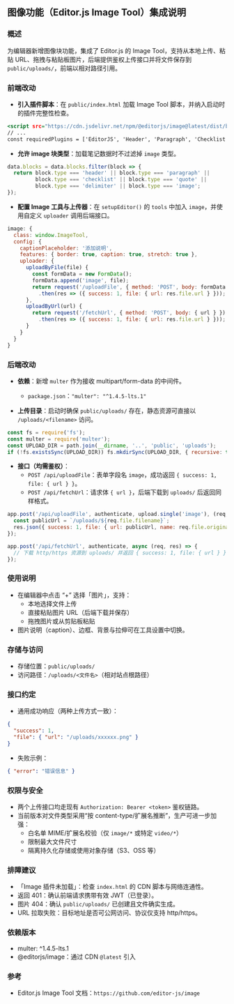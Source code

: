 ## 图像功能（Editor.js Image Tool）集成说明

### 概述
为编辑器新增图像块功能，集成了 Editor.js 的 Image Tool，支持从本地上传、粘贴 URL、拖拽与粘贴板图片，后端提供鉴权上传接口并将文件保存到 `public/uploads/`，前端以相对路径引用。

### 前端改动
- **引入插件脚本**：在 `public/index.html` 加载 Image Tool 脚本，并纳入启动时的插件完整性检查。

```15:25:e:\workspace\QNotes\public\index.html
<script src="https://cdn.jsdelivr.net/npm/@editorjs/image@latest/dist/bundle.js"></script>
// ...
const requiredPlugins = ['EditorJS', 'Header', 'Paragraph', 'Checklist', 'Quote', 'Delimiter', 'ImageTool'];
```

- **允许 image 块类型**：加载笔记数据时不过滤掉 `image` 类型。

```286:296:e:\workspace\QNotes\public\app.js
data.blocks = data.blocks.filter(block => {
  return block.type === 'header' || block.type === 'paragraph' ||
         block.type === 'checklist' || block.type === 'quote' ||
         block.type === 'delimiter' || block.type === 'image';
});
```

- **配置 Image 工具与上传器**：在 `setupEditor()` 的 `tools` 中加入 `image`，并使用自定义 `uploader` 调用后端接口。

```667:714:e:\workspace\QNotes\public\app.js
image: {
  class: window.ImageTool,
  config: {
    captionPlaceholder: '添加说明',
    features: { border: true, caption: true, stretch: true },
    uploader: {
      uploadByFile(file) {
        const formData = new FormData();
        formData.append('image', file);
        return request('/uploadFile', { method: 'POST', body: formData })
          .then(res => ({ success: 1, file: { url: res.file.url } }));
      },
      uploadByUrl(url) {
        return request('/fetchUrl', { method: 'POST', body: { url } })
          .then(res => ({ success: 1, file: { url: res.file.url } }));
      }
    }
  }
}
```

### 后端改动
- **依赖**：新增 `multer` 作为接收 multipart/form-data 的中间件。
  - `package.json`：`"multer": "^1.4.5-lts.1"`

- **上传目录**：启动时确保 `public/uploads/` 存在，静态资源可直接以 `/uploads/<filename>` 访问。

```13:28:e:\workspace\QNotes\src\server.js
const fs = require('fs');
const multer = require('multer');
const UPLOAD_DIR = path.join(__dirname, '..', 'public', 'uploads');
if (!fs.existsSync(UPLOAD_DIR)) fs.mkdirSync(UPLOAD_DIR, { recursive: true });
```

- **接口（均需鉴权）**：
  - `POST /api/uploadFile`：表单字段名 `image`，成功返回 `{ success: 1, file: { url } }`。
  - `POST /api/fetchUrl`：请求体 `{ url }`，后端下载到 `uploads/` 后返回同样格式。

```300:343:e:\workspace\QNotes\src\server.js
app.post('/api/uploadFile', authenticate, upload.single('image'), (req, res) => {
  const publicUrl = `/uploads/${req.file.filename}`;
  res.json({ success: 1, file: { url: publicUrl, name: req.file.originalname, size: req.file.size } });
});

app.post('/api/fetchUrl', authenticate, async (req, res) => {
  // 下载 http/https 资源到 uploads/ 并返回 { success: 1, file: { url } }
});
```

### 使用说明
- 在编辑器中点击 “+” 选择「图片」，支持：
  - 本地选择文件上传
  - 直接粘贴图片 URL（后端下载并保存）
  - 拖拽图片或从剪贴板粘贴
- 图片说明（caption）、边框、背景与拉伸可在工具设置中切换。

### 存储与访问
- 存储位置：`public/uploads/`
- 访问路径：`/uploads/<文件名>`（相对站点根路径）

### 接口约定
- 通用成功响应（两种上传方式一致）：

```json
{
  "success": 1,
  "file": { "url": "/uploads/xxxxxx.png" }
}
```

- 失败示例：

```json
{ "error": "错误信息" }
```

### 权限与安全
- 两个上传接口均走现有 `Authorization: Bearer <token>` 鉴权链路。
- 当前版本对文件类型采用“按 content-type/扩展名推断”，生产可进一步加强：
  - 白名单 MIME/扩展名校验（仅 `image/*` 或特定 `video/*`）
  - 限制最大文件尺寸
  - 隔离持久化存储或使用对象存储（S3、OSS 等）

### 排障建议
- 「Image 插件未加载」：检查 `index.html` 的 CDN 脚本与网络连通性。
- 返回 401：确认前端请求携带有效 JWT（已登录）。
- 图片 404：确认 `public/uploads/` 已创建且文件确实生成。
- URL 拉取失败：目标地址是否可公网访问、协议仅支持 http/https。

### 依赖版本
- multer: ^1.4.5-lts.1
- @editorjs/image：通过 CDN `@latest` 引入

### 参考
- Editor.js Image Tool 文档：`https://github.com/editor-js/image`



